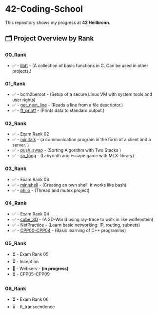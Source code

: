 # 42-Coding-School

This repository shows my progress at **42 Heilbronn**.

## 🗂️ Project Overview by Rank

### 00_Rank
- ✅ - [libft](https://github.com/JoKleiner/libft.git) - (A collection of basic functions in C. Can be used in other projects.)

### 01_Rank
- ✅ - born2beroot - (Setup of a secure Linux VM with system tools and user rights)
- ✅ - [get_next_line](https://github.com/JoKleiner/libft/tree/master/get_next_line) - (Reads a line from a file descriptor.)
- ✅ - [ft_printf](https://github.com/JoKleiner/libft/tree/master/printf) - (Prints data to standard output.)

### 02_Rank
- ✅ - Exam Rank 02
- ✅ - [minitalk](https://github.com/JoKleiner/Minitalk.git) - (a communication program in the form of a client and a server. )
- ✅ - [push_swap](https://github.com/JoKleiner/Push_Swap.git) - (Sorting Algorithm with Two Stacks )
- ✅ - [so_long](https://github.com/JoKleiner/so_long.git) - (Labyrinth and escape game with MLX-library)

### 03_Rank
- ✅ - Exam Rank 03
- ✅ - [minishell](https://github.com/JoKleiner/Minishell.git) - (Creating an own shell. It works like bash)
- ✅ - [philo](https://github.com/JoKleiner/Philosopher.git) - (Thread and mutex project)

### 04_Rank
- ✅ - Exam Rank 04
- ✅ - [cube_3D](https://github.com/JoKleiner/Cube_3D.git) - (A 3D-World using ray-trace to walk in like wolfenstein)
- ✅ - NetPractice - (Learn basic networking: IP, routing, subnets)
- ✅ - [CPP00–CPP04](https://github.com/JoKleiner/CPP.git) - (Basic learning of C++ programms)

### 05_Rank
- ⏳ - Exam Rank 05
- ⏳ - Inception
- 🔄 - Webserv - **(in progress)**
- ⏳ - CPP05–CPP09

### 06_Rank
- ⏳ - Exam Rank 06
- ⏳ - ft_transcendence
